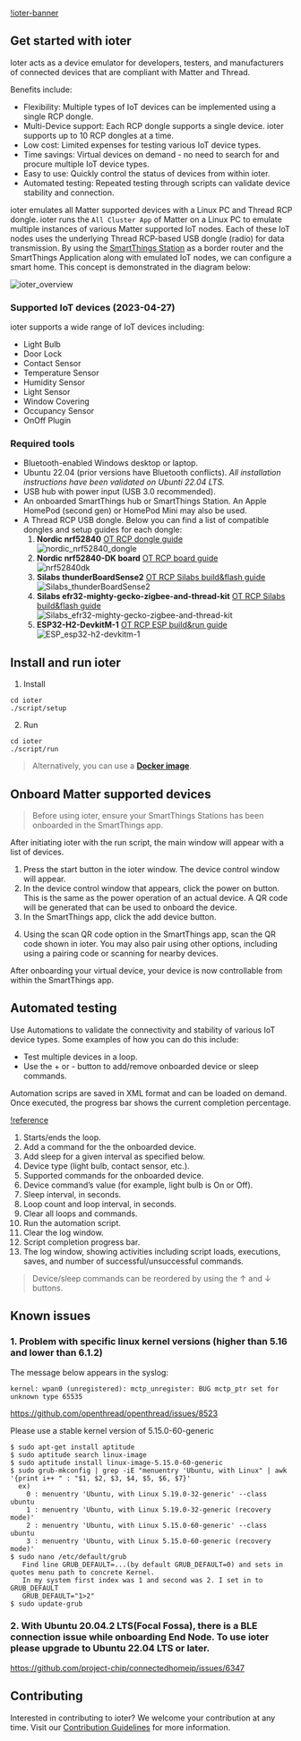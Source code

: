 [!ioter-banner](/res/doc/ioter-banner.png)

## Get started with ioter

Ioter acts as a device emulator for developers, testers, and manufacturers of connected devices that are compliant with Matter and Thread.

Benefits include:
- Flexibility: Multiple types of IoT devices can be implemented using a single RCP dongle.
- Multi-Device support: Each RCP dongle supports a single device. ioter supports up to 10 RCP dongles at a time.
- Low cost: Limited expenses for testing various IoT device types.
- Time savings: Virtual devices on demand - no need to search for and procure multiple IoT device types.
- Easy to use: Quickly control the status of devices from within ioter.
- Automated testing: Repeated testing through scripts can validate device stability and connection.

ioter emulates all Matter supported devices with a Linux PC and Thread RCP dongle. ioter runs the `All Cluster App` of Matter on a Linux PC to emulate multiple instances of various Matter supported IoT nodes. Each of these IoT nodes uses the underlying Thread RCP-based USB dongle (radio) for data transmission. By using the [SmartThings Station](https://www.smartthings.com/smartthings-station) as a border router and the SmartThings Application along with emulated IoT nodes, we can configure a smart home. This concept is demonstrated in the diagram below:

![ioter_overview](/res/doc/ioter_overview.png)

### Supported IoT devices (2023-04-27)

ioter supports a wide range of IoT devices including:

- Light Bulb
- Door Lock
- Contact Sensor
- Temperature Sensor
- Humidity Sensor
- Light Sensor
- Window Covering
- Occupancy Sensor
- OnOff Plugin

### Required tools
- Bluetooth-enabled Windows desktop or laptop.
- Ubuntu 22.04 (prior versions have Bluetooth conflicts). *All installation instructions have been validated on Ubunti 22.04 LTS.*
- USB hub with power input (USB 3.0 recommended).
- An onboarded SmartThings hub or SmartThings Station. An Apple HomePod (second gen) or HomePod Mini may also be used.
- A Thread RCP USB dongle. Below you can find a list of compatible dongles and setup guides for each dongle:
    1. **Nordic nrf52840** [OT RCP dongle guide](./docs/guides/README.md)   
    ![nordic_nrf52840_dongle](https://github.com/Samsung/ioter/blob/main/res/doc/nordic_nrf52840_dongle.png)
    2. **Nordic nrf52840-DK board** [OT RCP board guide](https://openthread.io/codelabs/openthread-hardware#3)   
    ![nrf52840dk](https://github.com/Samsung/ioter/blob/main/res/doc/nrf52840dk.png)
    3. **Silabs thunderBoardSense2** [OT RCP Silabs build&flash guide](https://docs.silabs.com/matter/2.0.0/matter-thread/matter-rcp)   
    ![Silabs_thunderBoardSense2](https://github.com/Samsung/ioter/blob/main/res/doc/silabs_thunderBoardSense2.png)
    4. **Silabs efr32-mighty-gecko-zigbee-and-thread-kit** [OT RCP Silabs build&flash guide](https://docs.silabs.com/matter/2.0.0/matter-thread/matter-rcp)   
    ![Silabs_efr32-mighty-gecko-zigbee-and-thread-kit](https://github.com/Samsung/ioter/blob/main/res/doc/efr32-mighty-gecko-starter-kit.png)
    5. **ESP32-H2-DevkitM-1** [OT RCP ESP build&run guide](https://docs.espressif.com/projects/esp-thread-br/en/latest/esp32/dev-guide/build_and_run.html)   
    ![ESP_esp32-h2-devkitm-1](https://github.com/Samsung/ioter/blob/main/res/doc/esp32-h2-devkitm-1.png)


## Install and run ioter

1. Install
```
cd ioter
./script/setup
```
2. Run
```
cd ioter
./script/run
```

> Alternatively, you can use a [**Docker image**](docs/guides/DOCKER.md).

## Onboard Matter supported devices
<!-- ![guide1](https://github.com/Samsung/ioter/blob/main/res/doc/guide1.png) -->
> Before using ioter, ensure your SmartThings Stations has been onboarded in the SmartThings app.

After initiating ioter with the run script, the main window will appear with a list of devices.

1. Press the start button in the ioter window. The device control window will appear.
2. In the device control window that appears, click the power on button. This is the same as the power operation of an actual device. A QR code will be generated that can be used to onboard the device.
3. In the SmartThings app, click the add device button.

<!-- ![guide2](https://github.com/Samsung/ioter/blob/main/res/doc/guide2.png) -->

4. Using the scan QR code option in the SmartThings app, scan the QR code shown in ioter. You may also pair using other options, including using a pairing code or scanning for nearby devices.

After onboarding your virtual device, your device is now controllable from within the SmartThings app.

## Automated testing

Use Automations to validate the connectivity and stability of various IoT device types. Some examples of how you can do this include:
- Test multiple devices in a loop.
- Use the + or - button to add/remove onboarded device or sleep commands.

Automation scrips are saved in XML format and can be loaded on demand. Once executed, the progress bar shows the current completion percentage.

[!reference](/res/doc/references.png)

1. Starts/ends the loop.
2. Add a command for the the onboarded device.
3. Add sleep for a given interval as specified below.
4. Device type (light bulb, contact sensor, etc.).
5. Supported commands for the onboarded device.
6. Device command’s value (for example, light bulb is On or Off).
7. Sleep interval, in seconds.
8. Loop count and loop interval, in seconds.
9. Clear all loops and commands.
10. Run the automation script.
11. Clear the log window.
12. Script completion progress bar.
13. The log window, showing activities including script loads, executions, saves, and number of successful/unsuccessful commands.

> Device/sleep commands can be reordered by using the ↑ and ↓ buttons.

## Known issues
### 1. Problem with specific linux kernel versions (higher than 5.16 and lower than 6.1.2)
The message below appears in the syslog:
```
kernel: wpan0 (unregistered): mctp_unregister: BUG mctp_ptr set for unknown type 65535
```

https://github.com/openthread/openthread/issues/8523

Please use a stable kernel version of 5.15.0-60-generic

```
$ sudo apt-get install aptitude
$ sudo aptitude search linux-image
$ sudo aptitude install linux-image-5.15.0-60-generic
$ sudo grub-mkconfig | grep -iE "menuentry 'Ubuntu, with Linux" | awk '{print i++ " : "$1, $2, $3, $4, $5, $6, $7}'
  ex)
    0 : menuentry 'Ubuntu, with Linux 5.19.0-32-generic' --class ubuntu
    1 : menuentry 'Ubuntu, with Linux 5.19.0-32-generic (recovery mode)'
    2 : menuentry 'Ubuntu, with Linux 5.15.0-60-generic' --class ubuntu
    3 : menuentry 'Ubuntu, with Linux 5.15.0-60-generic (recovery mode)'
$ sudo nano /etc/default/grub
   Find line GRUB_DEFAULT=...(by default GRUB_DEFAULT=0) and sets in quotes menu path to concrete Kernel.
   In my system first index was 1 and second was 2. I set in to GRUB_DEFAULT
   GRUB_DEFAULT="1>2"
$ sudo update-grub
```
### 2. With Ubuntu 20.04.2 LTS(Focal Fossa), there is a BLE connection issue while onboarding End Node. To use ioter please upgrade to Ubuntu 22.04 LTS or later.
https://github.com/project-chip/connectedhomeip/issues/6347

## Contributing

Interested in contributing to ioter? We welcome your contribution at any time. Visit our [Contribution Guidelines](https://github.com/Samsung/ioter/blob/main/CONTRIBUTING.md) for more information.
